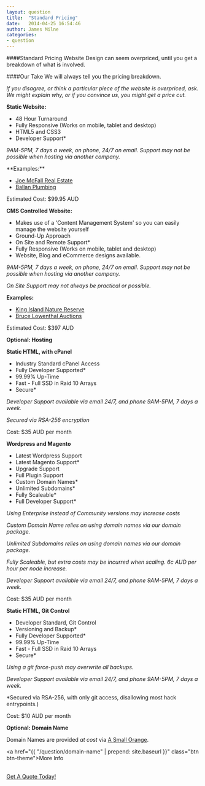 ```yaml
---
layout: question
title:  "Standard Pricing"
date:   2014-04-25 16:54:46
author: James Milne
categories:
- question
---
```

####Standard Pricing
Website Design can seem overpriced, until you get a breakdown of what is involved.

####Our Take
We will always tell you the pricing breakdown.

*If you disagree, or think a particular piece of the website is overpriced, ask. We might explain why, or if you convince us, you might get a price cut.*

**Static Website:**

* 48 Hour Turnaround
* Fully Responsive (Works on mobile, tablet and desktop)
* HTML5 and CSS3
* Developer Support*

*9AM-5PM, 7 days a week, on phone, 24/7 on email. Support may not be possible when hosting via another company.*

<div class="hline"></div>
**Examples:**

* <a href="http://joemcfall.com.au" target="_blank">Joe McFall Real Estate</a>
* <a href="http://ballanplumbing.com.au" target="_blank">Ballan Plumbing</a>

<div class="hline"></div>

Estimated Cost: $99.95 AUD

**CMS Controlled Website:**

* Makes use of a 'Content Management System' so you can easily manage the website yourself
* Ground-Up Approach
* On Site and Remote Support*
* Fully Responsive (Works on mobile, tablet and desktop)
* Website, Blog and eCommerce designs available.

*9AM-5PM, 7 days a week, on phone, 24/7 on email. Support may not be possible when hosting via another company.*

*On Site Support may not always be practical or possible.*

<div class="hline"></div>

**Examples:**

* <a href="http://kingislandnaturereserve.com" target="_blank">King Island Nature Reserve</a>
* <a href="http://lowenthalacutions.com.au" target="_blank">Bruce Lowenthal Auctions</a>

<div class="hline"></div>

Estimated Cost: $397 AUD

**Optional: Hosting**

**Static HTML, with cPanel**

<div class="hline"></div>

* Industry Standard cPanel Access
* Fully Developer Supported*
* 99.99% Up-Time
* Fast - Full SSD in Raid 10 Arrays
* Secure*

*Developer Support available via email 24/7, and phone 9AM-5PM, 7 days a week.*

*Secured via RSA-256 encryption*

<div class="hline"></div>

Cost: $35 AUD per month

**Wordpress and Magento**

<div class="hline"></div>

* Latest Wordpress Support
* Latest Magento Support*
* Upgrade Support
* Full Plugin Support
* Custom Domain Names*
* Unlimited Subdomains*
* Fully Scaleable*
* Full Developer Support*

*Using Enterprise instead of Community versions may increase costs*

*Custom Domain Name relies on using domain names via our domain package.*

*Unlimited Subdomains relies on using domain names via our domain package.*

*Fully Scaleable, but extra costs may be incurred when scaling. 6c AUD per hour per node increase.*

*Developer Support available via email 24/7, and phone 9AM-5PM, 7 days a week.*

<div class="hline"></div>

Cost: $35 AUD per month

**Static HTML, Git Control**

<div class="hline"></div>

* Developer Standard, Git Control
* Versioning and Backup*
* Fully Developer Supported*
* 99.99% Up-Time
* Fast - Full SSD in Raid 10 Arrays
* Secure*

*Using a git force-push may overwrite all backups.*

*Developer Support available via email 24/7, and phone 9AM-5PM, 7 days a week.*

*Secured via RSA-256, with only git access, disallowing most hack entrypoints.)

<div class="hline"></div>

Cost: $10 AUD per month

**Optional: Domain Name**

Domain Names are provided *at cost* via <a href="//asmallrange.com/domains/" traget="_blank">A Small Orange</a>.

<a href="{{ "/question/domain-name" | prepend: site.baseurl }}" class="btn btn-theme">More Info</a>

<div class="hline"></div>

<p><br/><a href="{{ "/contact/" | prepend: site.baseurl }}" class="btn btn-theme">Get A Quote Today!</a></p>
